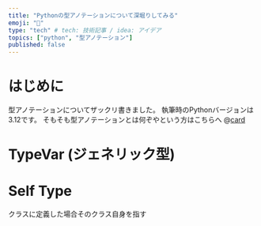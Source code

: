 ```yaml
---
title: "Pythonの型アノテーションについて深堀りしてみる"
emoji: "🐍"
type: "tech" # tech: 技術記事 / idea: アイデア
topics: ["python", "型アノテーション"]
published: false
---
```

# はじめに
型アノテーションについてザックリ書きました。
執筆時のPythonバージョンは3.12です。
そもそも型アノテーションとは何ぞやという方はこちらへ
@[card](https://zenn.dev/)

# TypeVar (ジェネリック型)


# Self Type
クラスに定義した場合そのクラス自身を指す